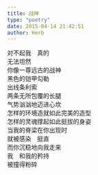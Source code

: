 ```yaml
---  
title: 战神  
type: "poetry"  
date: 2015-04-14 21:42:51  
author: Herb  
---  
```

对不起我　真的  
无法坦然  
你像一尊远古的战神  
黑色的铠甲勾勒  
出线条利索  
两条无所包覆的长腿  
气势汹汹地迈进心坎  
怎样的环境造就如此完美的造型  
怎样的灵魂撑起如此挺拔的身姿  
当我的脊梁在你出现时  
就被感染　挺直  
而你沉稳地向我走来  
我　和我的矜持  
被撞得粉碎